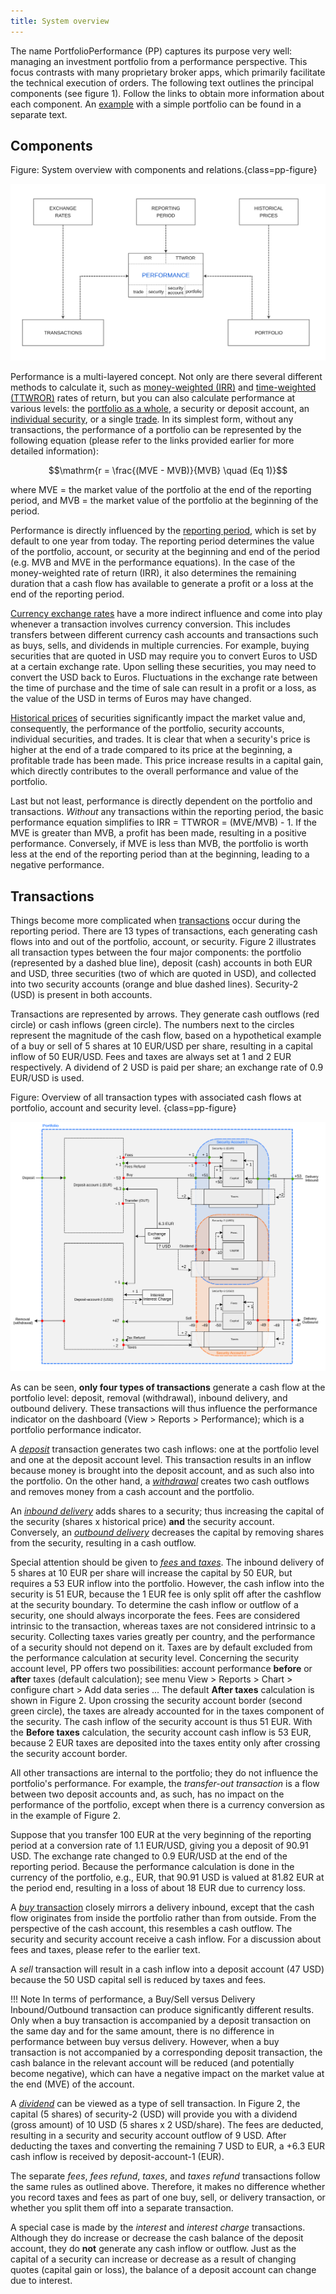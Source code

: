```yaml
---
title: System overview
---
```


The name PortfolioPerformance (PP) captures its purpose very well: managing an investment portfolio from a performance perspective. This focus contrasts with many proprietary broker apps, which primarily facilitate the technical execution of orders. The following text outlines the principal components (see figure 1). Follow the links to obtain more information about each component. An [example](system-overview-example.md) with a simple portfolio can be found in a separate text.

## Components

Figure: System overview with components and relations.{class=pp-figure}

![](images/system-overview-components.svg)

Performance is a multi-layered concept. Not only are there several different methods to calculate it, such as [money-weighted (IRR)](./performance/money-weighted.md) and [time-weighted (TTWROR)](./performance/time-weighted.md) rates of return, but you can also calculate performance at various levels: the [portfolio as a whole](../reference/view/reports/performance/index.md), a security or deposit account, an [individual security](../reference/view/reports/performance/securities.md), or a single [trade](../reference/view/reports/performance/trades.md). In its simplest form, without any transactions, the performance of a portfolio can be represented by the following equation (please refer to the links provided earlier for more detailed information):

$$\mathrm{r = \frac{(MVE - MVB)}{MVB} \quad (Eq  1)}$$

where MVE = the market value of the portfolio at the end of the reporting period, and MVB = the market value of the portfolio at the beginning of the period.

Performance is directly influenced by the [reporting period](./reporting-period.md), which is set by default to one year from today. The reporting period determines the value of the portfolio, account, or security at the beginning and end of the period (e.g. MVB and MVE in the performance equations). In the case of the money-weighted rate of return (IRR), it also determines the remaining duration that a cash flow has available to generate a profit or a loss at the end of the reporting period. 

[Currency exchange rates](../reference/view/general-data/currencies.md) have a more indirect influence and come into play whenever a transaction involves currency conversion. This includes transfers between different currency cash accounts and transactions such as buys, sells, and dividends in multiple currencies. For example, buying securities that are quoted in USD may require you to convert Euros to USD at a certain exchange rate. Upon selling these securities, you may need to convert the USD back to Euros. Fluctuations in the exchange rate between the time of purchase and the time of sale can result in a profit or a loss, as the value of the USD in terms of Euros may have changed.

[Historical prices](../how-to/downloading-historical-price/index.md) of securities significantly impact the market value and, consequently, the performance of the portfolio, security accounts, individual securities, and trades. It is clear that when a security's price is higher at the end of a trade compared to its price at the beginning, a profitable trade has been made. This price increase results in a capital gain, which directly contributes to the overall performance and value of the portfolio.

Last but not least, performance is directly dependent on the portfolio and transactions. *Without* any transactions within the reporting period, the basic performance equation simplifies to IRR = TTWROR = (MVE/MVB) - 1. If the MVE is greater than MVB, a profit has been made, resulting in a positive performance. Conversely, if MVE is less than MVB, the portfolio is worth less at the end of the reporting period than at the beginning, leading to a negative performance.

## Transactions

Things become more complicated when [transactions](../reference/transaction/index.md) occur during the reporting period. There are 13 types of transactions, each generating cash flows into and out of the portfolio, account, or security. Figure 2 illustrates all transaction types between the four major components: the portfolio (represented by a dashed blue line), deposit (cash) accounts in both EUR and USD, three securities (two of which are quoted in USD), and collected into two security accounts (orange and blue dashed lines). Security-2 (USD) is present in both accounts.

Transactions are represented by arrows. They generate cash outflows (red circle) or cash inflows (green circle). The numbers next to the circles represent the magnitude of the cash flow, based on a hypothetical example of a buy or sell of 5 shares at 10 EUR/USD per share, resulting in a capital inflow of 50 EUR/USD. Fees and taxes are always set at 1 and 2 EUR respectively. A dividend of 2 USD is paid per share; an exchange rate of 0.9 EUR/USD is used.

Figure: Overview of all transaction types with associated cash flows at portfolio, account and security level. {class=pp-figure}

![](images/system-overview-cashflows.svg)

As can be seen, **only four types of transactions** generate a cash flow at the portfolio level: deposit, removal (withdrawal), inbound delivery, and outbound delivery. These transactions will thus influence the performance indicator on the dashboard (View > Reports > Performance); which is a portfolio performance indicator. 

A [*deposit*](../reference/transaction/deposit-removal.md) transaction generates two cash inflows: one at the portfolio level and one at the deposit account level. This transaction results in an inflow because money is brought into the deposit account, and as such also into the portfolio. On the other hand, a [*withdrawal*](../reference/transaction/deposit-removal.md) creates two cash outflows and removes money from a cash account and the portfolio.

An [*inbound delivery*](../reference/transaction/delivery.md) adds shares to a security; thus increasing the capital of the security (shares x historical price) **and** the security account. Conversely, an [*outbound delivery*](../reference/transaction/delivery.md) decreases the capital by removing shares from the security, resulting in a cash outflow.

Special attention should be given to [*fees* and *taxes*](../reference/transaction/fees-taxes.md). The inbound delivery of 5 shares at 10 EUR per share will increase the capital by 50 EUR, but requires a 53 EUR inflow into the portfolio. However, the cash inflow into the security is 51 EUR, because the 1 EUR fee is only split off after the cashflow at the security boundary. To determine the cash inflow or outflow of a security, one should always incorporate the fees. Fees are considered intrinsic to the transaction, whereas taxes are not considered intrinsic to a security. Collecting taxes varies greatly per country, and the performance of a security should not depend on it. Taxes are by default excluded from the performance calculation at security level. Concerning the security account level, PP offers two possibilities: account performance **before** or **after** taxes (default calculation); see menu View > Reports > Chart > configure chart > Add data series ... The default **After taxes** calculation is shown in Figure 2. Upon crossing the security account border (second green circle), the taxes are already accounted for in the taxes component of the security. The cash inflow of the security account is thus 51 EUR. With the **Before taxes** calculation, the security account cash inflow is 53 EUR, because 2 EUR taxes are deposited into the taxes entity only after crossing the security account border.

All other transactions are internal to the portfolio; they do not influence the portfolio's performance. For example, the *transfer-out transaction* is a flow between two deposit accounts and, as such, has no impact on the performance of the portfolio, except when there is a currency conversion as in the example of Figure 2. 

Suppose that you transfer 100 EUR at the very beginning of the reporting period at a conversion rate of 1.1 EUR/USD, giving you a deposit of 90.91 USD. The exchange rate changed to 0.9 EUR/USD at the end of the reporting period. Because the performance calculation is done in the currency of the portfolio, e.g., EUR, that 90.91 USD is valued at 81.82 EUR at the period end, resulting in a loss of about 18 EUR due to currency loss.

A [*buy* transaction](../reference/transaction/buy-sell.md) closely mirrors a delivery inbound, except that the cash flow originates from inside the portfolio rather than from outside. From the perspective of the cash account, this resembles a cash outflow. The security and security account receive a cash inflow. For a discussion about fees and taxes, please refer to the earlier text.

A *sell* transaction will result in a cash inflow into a deposit account (47 USD) because the 50 USD capital sell is reduced by taxes and fees.

!!! Note
    In terms of performance, a Buy/Sell versus Delivery Inbound/Outbound transaction can produce significantly different results. Only when a buy transaction is accompanied by a deposit transaction on the same day and for the same amount, there is no difference in performance between buy versus delivery. However, when a buy transaction is not accompanied by a corresponding deposit transaction, the cash balance in the relevant account will be reduced (and potentially become negative), which can have a negative impact on the market value at the end (MVE) of the account. 

A [*dividend*](../reference/transaction/dividend.md) can be viewed as a type of sell transaction. In Figure 2, the capital (5 shares) of security-2 (USD) will provide you with a dividend (gross amount) of 10 USD (5 shares x 2 USD/share). The fees are deducted, resulting in a security and security account outflow of 9 USD. After deducting the taxes and converting the remaining 7 USD to EUR, a +6.3 EUR cash inflow is received by deposit-account-1 (EUR).

The separate *fees*, *fees refund*, *taxes*, and *taxes refund* transactions follow the same rules as outlined above. Therefore, it makes no difference whether you record taxes and fees as part of one buy, sell, or delivery transaction, or whether you split them off into a separate transaction.

A special case is made by the *interest* and *interest charge* transactions. Although they do increase or decrease the cash balance of the deposit account, they do **not** generate any cash inflow or outflow. Just as the capital of a security can increase or decrease as a result of changing quotes (capital gain or loss), the balance of a deposit account can change due to interest.